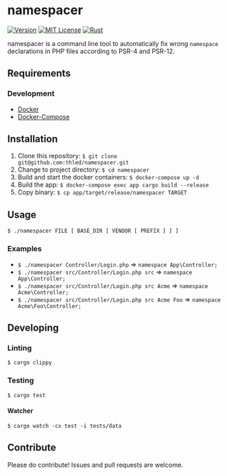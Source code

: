 # namespacer

[![Version][version-badge]][changelog]
[![MIT License][license-badge]][license]
[![Rust][rust-badge]][rust]

namespacer is a command line tool to automatically fix wrong `namespace` declarations in PHP files
according to PSR-4 and PSR-12.

## Requirements

### Development

- [Docker][docker]
- [Docker-Compose][docker-compose]

## Installation

1. Clone this repository: `$ git clone git@github.com:thled/namespacer.git`
1. Change to project directory: `$ cd namespacer`
1. Build and start the docker containers: `$ docker-compose up -d`
1. Build the app: `$ docker-compose exec app cargo build --release`
1. Copy binary: `$ cp app/target/release/namespacer TARGET`

## Usage

`$ ./namespacer FILE [ BASE_DIR [ VENDOR [ PREFIX ] ] ]`

### Examples

- `$ ./namespacer Controller/Login.php` => `namespace App\Controller;`
- `$ ./namespacer src/Controller/Login.php src` => `namespace App\Controller;`
- `$ ./namespacer src/Controller/Login.php src Acme` => `namespace Acme\Controller;`
- `$ ./namespacer src/Controller/Login.php src Acme Foo` => `namespace Acme\Foo\Controller;`

## Developing

### Linting

`$ cargo clippy`

### Testing

`$ cargo test`

#### Watcher

`$ cargo watch -cx test -i tests/data`

## Contribute

Please do contribute! Issues and pull requests are welcome.

[version-badge]: https://img.shields.io/badge/version-0.1.0-blue.svg
[changelog]: ./CHANGELOG.md
[license-badge]: https://img.shields.io/badge/license-MIT-blue.svg
[license]: ./LICENSE
[rust-badge]: https://img.shields.io/badge/Rust-1.48-blue.svg
[rust]: https://blog.rust-lang.org/2020/11/19/Rust-1.48.html
[docker]: https://docs.docker.com/install/
[docker-compose]: https://docs.docker.com/compose/install/
